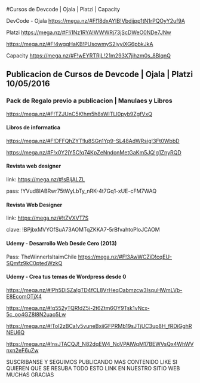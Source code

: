 #Cursos de Devcode | Ojala | Platzi | Capacity

DevCode - Ojala
https://mega.nz/#F!18dxAYIB!Vbdjjpp1tN1rPQOyY2uf9A

Platzi
https://mega.nz/#F!i1Nz1RYA!WWWRj73jScDWeO0NDe7JNw

https://mega.nz/#F!4wggHaKB!PUsowmyS2iyyiXG6pbkJkA

Capacity
https://mega.nz/#F!wEYRTRjL!21m293X7jihzm0s_8BlqnQ

## Publicacion de Cursos de Devcode | Ojala | Platzi 10/05/2016

### Pack de Regalo previo a publicacion | Manulaes y Libros

https://mega.nz/#F!TZJUnC5K!hm5h8sWITLI0pyb9ZgfVxQ

#### Libros de informatica 
https://mega.nz/#F!DFFQhZYT!lu8SGn1Yp9-SL48AdWRsig!3Ft0WbbD

https://mega.nz/#F!x0Y2jY5C!q74KpZeNndonMetGaKm5JQ!g1ZnyRQD

#### Revista web designer
link: https://mega.nz/#!sBljALZL

pass: !YVud8IABRwr75tWyLbTy_nRK-4t7Gq1-xUE-cFM7WAQ

#### Revista Web Designer
link: https://mega.nz/#!tZVXVT7S

clave: !BPjbxMVYOfSuA73AOMTqZKKA7-5rBfvahtoPloJCAOM

#### Udemy - Desarrollo Web Desde Cero (2013)
Pass: TheWinnerIsItaimChile
https://mega.nz/#F!3AwWCZiD!cqEU-SQmfz9kC0ptedWzkQ

#### Udemy - Crea tus temas de Wordpress desde 0

https://mega.nz/#!Ph5DiSZa!gTD4fCL8VrHeqOabmzcw3IsquHWmLVb-E8EcomOTjX4

https://mega.nz/#!q552yTQR!dZ5i-2t6Ztm6OY9Tsk1vNcx-5c_oo4GZ8l8N2uao5Lw

https://mega.nz/#!ToI2zBCa!v5vuneBxiiGFPRMb19sJTjUC3up8H_fRDiGghRNEU6Q

https://mega.nz/#!nsJTACQJ!_N82dqEW4_NoVPAlWqM17BEWVsQx4WhWVnxn2eF6uZw


SUSCRIBANSE Y SEGUIMOS 
PUBLICANDO MAS CONTENIDO
LIKE SI QUIEREN QUE SE
RESUBA TODO ESTO LINK
EN NUESTRO SITIO WEB
MUCHAS GRACIAS





